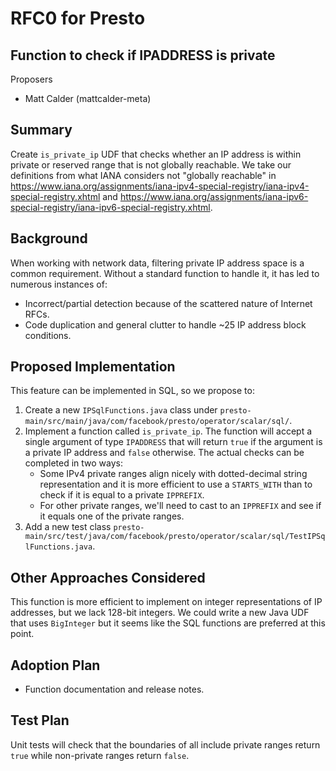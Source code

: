 # **RFC0 for Presto**

## Function to check if IPADDRESS is private

Proposers
* Matt Calder (mattcalder-meta)

## Summary

Create `is_private_ip` UDF that checks whether an IP address is within private or reserved range that is not globally reachable. We take our definitions from what IANA considers not "globally reachable" in
https://www.iana.org/assignments/iana-ipv4-special-registry/iana-ipv4-special-registry.xhtml and
https://www.iana.org/assignments/iana-ipv6-special-registry/iana-ipv6-special-registry.xhtml.

## Background

When working with network data, filtering private IP address space is a common requirement. Without a standard function to handle it, it has led to numerous instances of:
* Incorrect/partial detection because of the scattered nature of Internet RFCs.
* Code duplication and general clutter to handle ~25 IP address block conditions.

## Proposed Implementation

This feature can be implemented in SQL, so we propose to:
1. Create a new `IPSqlFunctions.java` class under `presto-main/src/main/java/com/facebook/presto/operator/scalar/sql/`.
2. Implement a function called `is_private_ip`. The function will accept a single argument of type `IPADDRESS` that will return `true`
if the argument is a private IP address and `false` otherwise. The actual checks can be completed in two ways:
    * Some IPv4 private ranges align nicely with dotted-decimal string representation and it is more efficient to use a `STARTS_WITH` than to check if it is equal to a private `IPPREFIX`.
    * For other private ranges, we'll need to cast to an `IPPREFIX` and see if it equals one of the private ranges.
3. Add a new test class `presto-main/src/test/java/com/facebook/presto/operator/scalar/sql/TestIPSqlFunctions.java`.


## Other Approaches Considered

This function is more efficient to implement on integer representations of IP addresses, but we lack 128-bit integers.
We could write a new Java UDF that uses `BigInteger` but it seems like the SQL functions are preferred at this point.

## Adoption Plan

- Function documentation and release notes.

## Test Plan

Unit tests will check that the boundaries of all include private ranges return `true` while non-private ranges return `false`.
